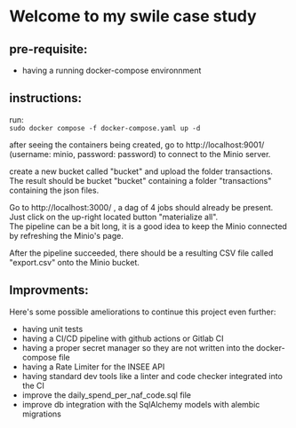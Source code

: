 # Welcome to my swile case study

## pre-requisite:
- having a running docker-compose environnment

## instructions:
run:  
`sudo docker compose -f docker-compose.yaml up -d`
  
after seeing the containers being created, go to http://localhost:9001/ (username: minio, password: password) to connect to the Minio server.  
  
create a new bucket called "bucket" and upload the folder transactions.  
The result should be bucket "bucket" containing a folder "transactions" containing the json files.  
  
Go to http://localhost:3000/ , a dag of 4 jobs should already be present.  
Just click on the up-right located button "materialize all".  
The pipeline can be a bit long, it is a good idea to keep the Minio connected by refreshing the Minio's page.  
  
After the pipeline succeeded, there should be a resulting CSV file called "export.csv" onto the Minio bucket.

## Improvments:
Here's some possible ameliorations to continue this project even further:
- having unit tests
- having a CI/CD pipeline with github actions or Gitlab CI
- having a proper secret manager so they are not written into the docker-compose file
- having a Rate Limiter for the INSEE API
- having standard dev tools like a linter and code checker integrated into the CI
- improve the daily_spend_per_naf_code.sql file
- improve db integration with the SqlAlchemy models with alembic migrations

